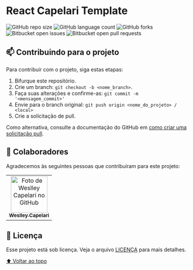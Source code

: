 # React Capelari Template

![GitHub repo size](https://img.shields.io/github/repo-size/Capelaris/React-Capelari-Template?style=for-the-badge)
![GitHub language count](https://img.shields.io/github/languages/count/Capelaris/React-Capelari-Template?style=for-the-badge)
![GitHub forks](https://img.shields.io/github/forks/Capelaris/React-Capelari-Template?style=for-the-badge)
![Bitbucket open issues](https://img.shields.io/bitbucket/issues/Capelaris/React-Capelari-Template?style=for-the-badge)
![Bitbucket open pull requests](https://img.shields.io/bitbucket/pr-raw/Capelaris/React-Capelari-Template?style=for-the-badge)

## 📫 Contribuindo para o projeto

Para contribuir com o projeto, siga estas etapas:

1. Bifurque este repositório.
2. Crie um branch: `git checkout -b <nome_branch>`.
3. Faça suas alterações e confirme-as: `git commit -m '<mensagem_commit>'`
4. Envie para o branch original: `git push origin <nome_do_projeto> / <local>`
5. Crie a solicitação de pull.

Como alternativa, consulte a documentação do GitHub em [como criar uma solicitação pull](https://help.github.com/en/github/collaborating-with-issues-and-pull-requests/creating-a-pull-request).

## 🤝 Colaboradores

Agradecemos às seguintes pessoas que contribuíram para este projeto:

<table>
  <tr>
    <td align="center">
      <a href="#">
        <img src="https://avatars.githubusercontent.com/u/28955078?v=4" width="100px;" alt="Foto de Weslley Capelari no GitHub" ><br>
        <sub>
          <b>Weslley Capelari</b>
        </sub>
      </a>
    </td>
  </tr>
</table>


## 📝 Licença

Esse projeto está sob licença. Veja o arquivo [LICENÇA](LICENSE.md) para mais detalhes.

[⬆ Voltar ao topo](#React-Capelari-Template)<br>